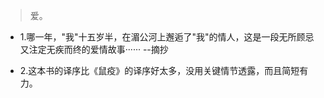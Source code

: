 >爱。

- 1.哪一年，"我"十五岁半，在湄公河上邂逅了"我"的情人，这是一段无所顾忌又注定无疾而终的爱情故事······ --摘抄

- 2.这本书的译序比《鼠疫》的译序好太多，没用关键情节透露，而且简短有力。
